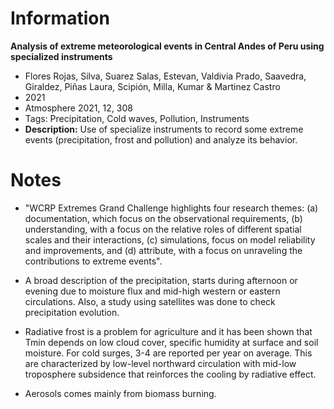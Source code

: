 # Information

**Analysis of extreme meteorological events in Central Andes of Peru using specialized instruments**

- Flores Rojas, Silva, Suarez Salas, Estevan, Valdivia Prado, Saavedra,
  Giraldez, Piñas Laura, Scipión, Milla, Kumar & Martinez Castro
- 2021
- Atmosphere 2021, 12, 308
- Tags: Precipitation, Cold waves, Pollution, Instruments
- **Description:** Use of specialize instruments to record some extreme events
  (precipitation, frost and pollution) and analyze its behavior.

# Notes

- "WCRP Extremes Grand Challenge highlights four research themes: (a)
  documentation, which focus on the observational requirements, (b)
  understanding, with a focus on the relative roles of different spatial scales
  and their interactions, (c) simulations, focus on model reliability and
  improvements, and (d) attribute, with a focus on unraveling the contributions
  to extreme events".

- A broad description of the precipitation, starts during afternoon or evening
  due to moisture flux and mid-high western or eastern circulations. Also,
  a study using satellites was done to check precipitation evolution.

- Radiative frost is a problem for agriculture and it has been shown that Tmin
  depends on low cloud cover, specific humidity at surface and soil moisture.
  For cold surges, 3-4 are reported per year on average. This are characterized
  by low-level northward circulation with mid-low troposphere subsidence that
  reinforces the cooling by radiative effect.

- Aerosols comes mainly from biomass burning.
